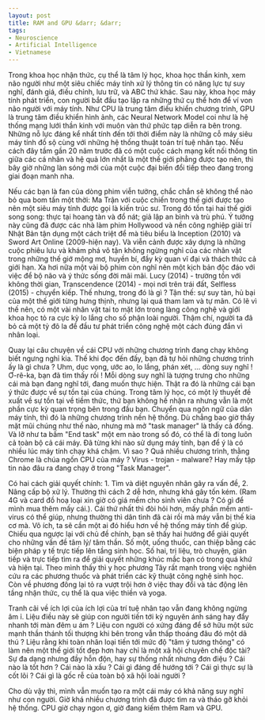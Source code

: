 ```yaml
---
layout: post
title: RAM and GPU &darr; &darr;
tags:
- Neuroscience
- Artificial Intelligence
- Vietnamese
---
```

Trong khoa học nhận thức, cụ thể là tâm lý học, khoa học thần kinh, xem não người như một siêu chiếc máy tính xử lý thông tin có năng lực tự suy nghĩ, đánh giá, điều chỉnh, lưu trữ, và ABC thứ khác. Sau này, khoa học máy tính phát triển, con người bắt đầu tạo lập ra những thứ cụ thể hơn để ví von não người với máy tính. Như CPU là trung tâm điều khiển chương trình, GPU là trung tâm điều khiển hình ảnh, các Neural Network Model coi như là hệ thống mạng lưới thần kinh với muôn vàn thứ phức tạp diễn ra bên trong. Những nỗ lực đáng kể nhất tính đến tới thời điểm này là những cỗ máy siêu máy tính đồ sộ cùng với những hệ thống thuật toán trí tuệ nhân tạo. Nếu cách đây tầm gần 20 năm trước đã có một cuộc cách mạng kết nối thông tin giữa các cá nhân và hệ quả lớn nhất là một thế giới phẳng được tạo nên, thì bây giờ những làn sóng mới của một cuộc đại biến đổi tiếp theo đang trong giai đoạn manh nha.

Nếu các bạn là fan của dòng phim viễn tưởng, chắc chắn sẽ không thể nào bỏ qua bom tấn một thời: Ma Trận với cuộc chiến trong thế giới được tạo nên một siêu máy tính được gọi là kiến trúc sư. Trong đó tồn tại hai thế giới song song: thực tại hoang tàn và đổ nát; giả lập an bình và trù phú. Ý tưởng này cũng đã được các nhà làm phim Hollywood và nền công nghiệp giải trí Nhật Bản tận dụng một cách triệt để mà tiêu biểu là Inception (2010) và Sword Art Online (2009-hiện nay). Và viễn cảnh được xây dựng là những cuộc phiêu lưu và khám phá vô tận không ngừng nghỉ của các nhân vật trong những thế giớ mộng mơ, huyền bí, đầy kỳ quan vĩ đại và thách thức cả giới hạn. Xa hơi nữa một vài bộ phim còn nghĩ nên một kịch bản độc đáo với việc để bộ não và ý thức sống đời mãi mãi. Lucy (2014) - trường tồn với không thời gian, Transcendence (2014) - mọi nơi trên trái đất, Selfless (2015) - chuyển kiếp. Thế nhưng, trong đó là gì ? Tận thế: sự suy tàn, hủ bại của một thế giới từng hưng thịnh, nhưng lại quá tham lam và tự mãn. Có lẽ vì thế nên, có một vài nhân vật tai to mặt lớn trong làng công nghệ và giới khoa học tỏ ra cực kỳ lo lắng cho số phận loài người. Thậm chí, người ta đã bỏ cả một tỷ đô la để đầu tư phát triển công nghệ một cách đúng đắn vì nhân loại.

Quay lại câu chuyện về cái CPU với những chương trình đang chạy không biết ngưng nghỉ kia. Thế khi đọc đến đấy, bạn đã tự hỏi những chương trình ấy là gì chưa ? Uhm, dục vọng, ước ao, lo lắng, phán xét, ... dòng suy nghĩ ! Ơ-rê-ka, bạn đã tìm thấy rồi ! Mỗi dòng suy nghĩ là tượng trưng cho những cái mà bạn đang nghĩ tới, đang muốn thực hiện. Thật ra đó là những cái bạn ý thức được về sự tồn tại của chúng. Trong tâm lý học, có một lý thuyết đề xuất về sự tồn tại về tiềm thức, thứ bạn không hề nhận ra nhưng vẫn là một phần cực kỳ quan trọng bên trong đầu bạn. Chuyển qua ngôn ngữ của dân máy tính, thì đó là những chương trình nền hệ thống. Dù chẳng bao giờ thấy mặt mũi chúng như thế nào, nhưng mà mở "task manager" là thấy cả đống. Và lỡ như ta bấm "End task" một em nào trong số đó, có thể là đi tong luôn cả toàn bộ cả cái máy.
Đã từng khi nào sử dụng máy tính, bạn để ý là có nhiều lúc máy tính chạy khá chậm. Vì sao ? Quá nhiều chương trình, thằng Chrome là chúa ngốn CPU của máy ? Virus - trojan - malware? Hay mấy tập tin nào đâu ra đang chạy ở trong "Task Manager".

Có hai cách giải quyết chính: 1. Tìm và diệt nguyên nhân gây ra vấn đề, 2. Nâng cấp bộ xử lý. Thường thì cách 2 dễ hơn, nhưng khá gây tốn kém. (Ram 4G và card đồ hoạ loại xin giờ có giá mềm cho sinh viên chưa ? Có gì để mình mua thêm mấy cái.). Cái thứ nhất thì đòi hỏi hơn, mấy phần mềm anti-virus có thể giúp, nhưng thường thì dân tình đã cài rồi mà máy vẫn bị thế kia cơ mà. Vô ích, ta sẽ cần một ai đó hiểu hơn về hệ thống máy tính để giúp. Chiếu qua ngược lại với chủ đề chính, bạn sẽ thấy hai hướng để giải quyết cho những vấn đề tâm lý/ tâm thần. Số một, uống thuốc, can thiệp bằng các biện pháp y tế trực tiếp lên tầng sinh học. Số hai, trị liệu, trò chuyện, gián tiếp và trực tiếp tìm ra để giải quyết những khúc mắc bạn có trong quá khứ và hiện tại. Theo mình thấy thì y học phương Tây rất mạnh trong việc nghiên cứu ra các phương thuốc và phát triển các kỹ thuật công nghệ sinh học. Còn về phương đông lại tỏ ra vượt trội hơn ở việc thay đổi và tác động lên tầng nhận thức, cụ thể là qua việc thiền và yoga.

Tranh cãi về ích lợi của ích lợi của trí tuệ nhân tạo vẫn đang không ngừng âm ỉ. Liệu điều này sẽ giúp con người tiến tới kỷ nguyên ánh sáng hay đẩy nhanh tới màn đêm u ám ? Liệu con người có xứng đáng để sở hữu một sức mạnh thần thánh tối thượng khi bên trong vẫn thấp thoáng đâu đó một dã thú ? Liệu rằng khi toàn nhân loại tiến tới mức độ "tâm ý tương thông" có làm nên một thế giới tốt đẹp hơn hay chỉ là một xã hội chuyên chế độc tài? Sự đa dạng nhưng đầy hỗn độn, hay sự thống nhất nhưng đơn điệu ? Cái nào là tốt hơn ? Cái nào là xấu ? Cái gì đáng để hướng tới ? Cái gì thực sự là cốt lõi ? Cái gì là gốc rễ của toàn bộ xã hội loài người ?

Cho dù vậy thì, mình vẫn muốn tạo ra một cái máy có khả năng suy nghĩ như con người. Giờ khá nhiều chương trình đã được tìm ra và tháo gỡ khỏi hệ thống. CPU giờ chạy ngon ơ, giờ đang kiếm thêm Ram và GPU.
